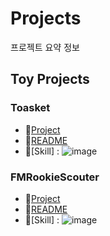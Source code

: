 # Projects
프로젝트 요약 정보
## Toy Projects
### Toasket
- :link:[Project](https://github.com/jaywapp/Jaywapp.Toasket/tree/143fb071c198f7d49aeb13396becd008ab1874c9)
- :notebook:[README](https://github.com/jaywapp/Jaywapp.Toasket/blob/master/README.md)
- :triangular_flag_on_post:[Skill] : ![image]({https://img.shields.io/badge/C%23-239120?style=for-the-badge&logo=c-sharp&logoColor=white}) 
### FMRookieScouter 
- :link:[Project](https://github.com/jaywapp/FMRookieScouter/tree/7322e19e18a40aa1fcaa48875ae359b488c47c8f)
- :notebook:[README](https://github.com/jaywapp/FMRookieScouter/blob/master/README.md)
- :triangular_flag_on_post:[Skill] : ![image]({https://img.shields.io/badge/C%23-239120?style=for-the-badge&logo=c-sharp&logoColor=white}) 
